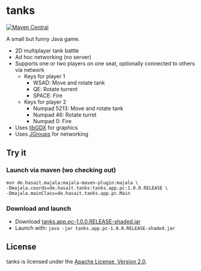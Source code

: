 tanks
=====

[![Maven Central](https://img.shields.io/maven-central/v/de.hasait.tanks/tanks.app.pc.svg?label=Maven%20Central)](http://search.maven.org/#search%7Cga%7C1%7Cg%3A%22de.hasait.tanks%22%20AND%20a%3A%22tanks.app.pc%22)

A small but funny Java game.

* 2D multiplayer tank battle
* Ad hoc networking (no server)
* Supports one or two players on one seat, optionally connected to others via network
    * Keys for player 1
        * WSAD: Move and rotate tank
        * QE: Rotate turrent
        * SPACE: Fire
    * Keys for player 2
        * Numpad 5213: Move and rotate tank
        * Numpad 46: Rotate turret
        * Numpad 0: Fire
* Uses [libGDX](https://libgdx.com/) for graphics
* Uses [JGroups](http://www.jgroups.org/) for networking

## Try it

### Launch via maven (wo checking out)

    mvn de.hasait.majala:majala-maven-plugin:majala \
    -Dmajala.coords=de.hasait.tanks:tanks.app.pc:1.0.0.RELEASE \
    -Dmajala.mainClass=de.hasait.tanks.app.pc.Main

### Download and launch

* Download [tanks.app.pc-1.0.0.RELEASE-shaded.jar](https://repo1.maven.org/maven2/de/hasait/tanks/tanks.app.pc/1.0.0.RELEASE/tanks.app.pc-1.0.0.RELEASE-shaded.jar
)
* Launch with: `java -jar tanks.app.pc-1.0.0.RELEASE-shaded.jar`

## License
tanks is licensed under the [Apache License, Version 2.0](http://www.apache.org/licenses/LICENSE-2.0).
